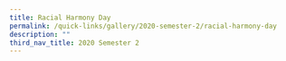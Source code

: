 ```yaml
---
title: Racial Harmony Day
permalink: /quick-links/gallery/2020-semester-2/racial-harmony-day
description: ""
third_nav_title: 2020 Semester 2
---
```

